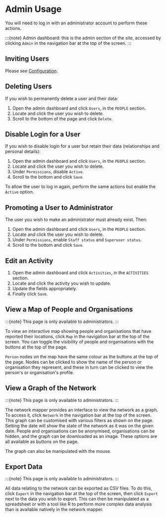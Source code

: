 # Admin Usage

You will need to log in with an administrator account to perform these actions.

:::{note}
Admin dashboard: this is the admin section of the site, accessed by clicking `Admin` in the navigation bar at the top of the screen.
:::

## Inviting Users

Please see [Configuration](/2-configuration#inviting-users).

## Deleting Users

If you wish to permanently delete a user and their data:

1. Open the admin dashboard and click `Users`, in the `PEOPLE` section.
2. Locate and click the user you wish to delete.
3. Scroll to the bottom of the page and click `Delete`.

## Disable Login for a User

If you wish to disable login for a user but retain their data (relationships and personal details):

1. Open the admin dashboard and click `Users`, in the `PEOPLE` section.
2. Locate and click the user you wish to delete.
3. Under `Permissions`, disable `Active`.
4. Scroll to the bottom and click `Save`.

To allow the user to log in again, perform the same actions but enable the `Active` option.

## Promoting a User to Administrator

The user you wish to make an administrator must already exist. Then:

1. Open the admin dashboard and click `Users`, in the `PEOPLE` section.
2. Locate and click the user you wish to delete.
3. Under `Permissions`, enable `Staff status` and `Superuser status`.
4. Scroll to the bottom and click `Save`.

## Edit an Activity

1. Open the admin dashboard and click `Activities`, in the `ACTIVITIES` section.
2. Locate and click the activity you wish to update.
3. Update the fields appropriately.
4. Finally click `Save`.

## View a Map of People and Organisations

:::{note}
This page is only available to administrators.
:::

To view an interactive map showing people and organisations that have reported their locations, click `Map` in the navigation bar at the top of the screen. You can toggle the visibility of people and organisations with the buttons at the top of the page.

`Person` nodes on the map have the same colour as the buttons at the top of the page. Nodes can be clicked to show the name of the person or organisation they represent, and these in turn can be clicked to view the person's or organisation's profile.

## View a Graph of the Network

:::{note}
This page is only available to administrators.
:::

The network mapper provides an interface to view the network as a graph. To access it, click `Network` in the navigation bar at the top of the screen. This graph can be customised with various filters as shown on the page. Setting the date will show the state of the network as it was on the given date. People and organisations can be anonymised, organisations can be hidden, and the graph can be downloaded as an image. These options are all available as buttons on the page.

The graph can also be manipulated with the mouse.

## Export Data

:::{note}
This page is only available to administrators.
:::

All data relating to the network can be exported as CSV files. To do this, click `Export` in the navigation bar at the top of the screen, then click `Export` next to the data you wish to export. This can then be manipulated as a spreadsheet or with a tool like R to perform more complex data analysis than is available natively in the network mapper.
